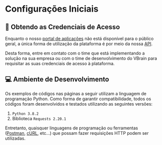 # Configurações Iniciais

## 🔐 Obtendo as Credenciais de Acesso

Enquanto o nosso [portal de aplicações](https://vbrain.visagio.com) não está disponível para o público geral, a única forma de utilização da plataforma é por meio da nossa [API](https://vbrain.visagio.com/api/v1/).

Desta forma, entre em contato com o time que está implementando a solução na sua empresa ou com o time de desenvolvimento do VBrain para requisitar as suas credenciais de acesso à plataforma.

## 💻 Ambiente de Desenvolvimento

Os exemplos de códigos nas páginas a seguir utilizam a linguagem de programação Python. Como forma de garantir compatibilidade, todos os códigos foram desenvolvidos e testados utilizando as seguintes versões:

1. `Python 3.8.2`
2. Biblioteca `Requests 2.20.1`

Entretanto, quaisquer linguagens de programação ou ferramentas \([Postman](https://www.postman.com/), [cURL](https://curl.se/), etc...\) que possam fazer requisições HTTP podem ser utilizadas.



